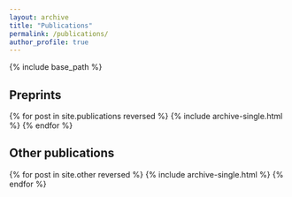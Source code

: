 ```yaml
---
layout: archive
title: "Publications"
permalink: /publications/
author_profile: true
---
```

{% include base_path %}

## Preprints
<div id="arxivfeed"></div>
<script type="text/javascript">
var arxiv_authorid = "paya_c_1";
var arxiv_format = "pretty";
var arxiv_includeComments = 0;
</script>
<script type="text/javascript" src="https://arxiv.org/js/myarticles.js"></script>

{% for post in site.publications reversed %}
  {% include archive-single.html %}
{% endfor %}

## Other publications

{% for post in site.other reversed %}
  {% include archive-single.html %}
{% endfor %}
